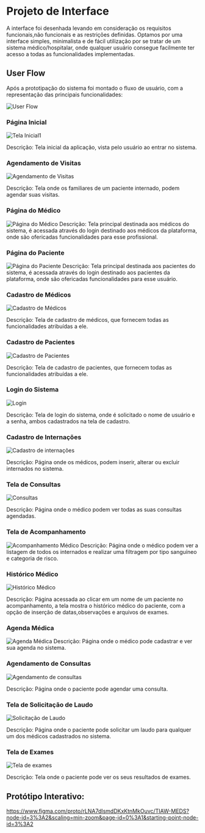 
# Projeto de Interface

A interface foi desenhada levando em consideração os requisitos funcionais,não funcionais e as restrições definidas. Optamos por uma interface simples, minimalista e de fácil utilização por se tratar de um sistema médico/hospitalar, onde qualquer usuário consegue facilmente ter acesso a todas as funcionalidades implementadas.

## User Flow

Após a prototipação do sistema foi montado o fluxo de usuário, com a representação das principais funcionalidades:

![User Flow](https://github.com/ICEI-PUC-Minas-PPLES-TI/PLF-ES-2021-2-TI1-7924100-sistema-hospitalar/blob/master/Documentacao/images/USER%20FLOW%20MEDS.png)


### Página Inicial </br>
![Tela Inicial1](https://user-images.githubusercontent.com/90854484/146232842-591047fd-b5fa-4c05-b976-73c895411389.png)

Descrição: Tela inicial da aplicação, vista pelo usuário ao entrar no sistema.

### Agendamento de Visitas </br>
![Agendamento de Visitas](https://user-images.githubusercontent.com/90854484/146233142-f7ba1f32-8b9c-416d-9148-e112cce40b16.png)

Descrição: Tela onde os familiares de um paciente internado, podem agendar suas visitas.

### Página do Médico </br>
![Página do Médico](https://user-images.githubusercontent.com/90854484/146233523-327280ea-4e18-4062-850b-71141cac7481.png)
Descrição: Tela principal destinada aos médicos do sistema, é acessada através do login destinado aos médicos da plataforma, onde são ofericadas funcionalidades para esse profissional.

### Página do Paciente </br>
![Página do Paciente](https://user-images.githubusercontent.com/90854484/146233435-f6e468d5-0263-4d19-b580-a6d6f39cbda4.png)
Descrição: Tela principal destinada aos pacientes do sistema, é acessada através do login destinado aos pacientes da plataforma, onde são ofericadas funcionalidades para esse usuário.

### Cadastro de Médicos </br>
![Cadastro de Médicos](https://user-images.githubusercontent.com/90854484/146232621-739a1dfa-9812-4c7e-99cd-2c8b42a50ced.png)

Descrição: Tela de cadastro de médicos, que fornecem todas as funcionalidades atribuídas a ele.

### Cadastro de Pacientes </br>
![Cadastro de Pacientes](https://user-images.githubusercontent.com/90854484/146232404-996eaf7b-39a3-4d3a-bafa-711da8a080a7.png)

Descrição: Tela de cadastro de pacientes, que fornecem todas as funcionalidades atribuídas a ele.

### Login do Sistema </br>
![Login](https://user-images.githubusercontent.com/90854484/146229128-1bb6c03c-e0bd-4b04-a74d-5a9084c71288.png)

Descrição: Tela de login do sistema, onde é solicitado o nome de usuário e a senha, ambos cadastrados na tela de cadastro.

### Cadastro de Internações </br>
![Cadastro de internações](https://user-images.githubusercontent.com/90854484/146229312-0be91750-d6c0-4fea-af99-538fc43ba5d4.png)

Descrição: Página onde os médicos, podem inserir, alterar ou excluir internados no sistema.

### Tela de Consultas </br>
![Consultas](https://user-images.githubusercontent.com/90854484/146229372-60aac190-0a2a-4919-bb5a-10a97d0ad6c5.png)

Descrição: Página onde o médico podem ver todas as suas consultas agendadas.

### Tela de Acompanhamento </br>
![Acompanhamento Médico](https://user-images.githubusercontent.com/90854484/146232107-bec9619d-ab57-42ff-8e72-bd97a5632227.png)
Descrição: Página onde o médico podem ver a listagem de todos os internados e realizar uma filtragem por tipo sanguíneo e categoria de risco.

### Histórico Médico </br>
![Histórico Médico](https://user-images.githubusercontent.com/90854484/146229474-aa2877d2-9993-444a-912c-b70065d2ad46.png)

Descrição: Página acessada ao clicar em um nome de um paciente no acompanhamento, a tela mostra o histórico médico do paciente, com a opção de inserção de datas,observações e arquivos de exames.

### Agenda Médica </br>
![Agenda Médica](https://user-images.githubusercontent.com/90854484/146231774-98f5d828-2bfd-4f18-ae15-65006a236284.png)
Descrição: Página onde o médico pode cadastrar e ver sua agenda no sistema.

### Agendamento de Consultas </br>
![Agendamento de consultas](https://user-images.githubusercontent.com/90854484/146229890-9e02046c-48d0-4eaa-ba4b-84d463e26125.png)

Descrição: Página onde o paciente pode agendar uma consulta.

### Tela de Solicitação de Laudo
![Solicitação de Laudo](https://user-images.githubusercontent.com/90854484/146229855-b4ee97b9-8a56-4364-815a-b461572872b1.png)

Descrição: Página onde o paciente pode solicitar um laudo para qualquer um dos médicos cadastrados no sistema.

### Tela de Exames </br>
![Tela de exames](https://user-images.githubusercontent.com/90854484/146229757-a2533ad0-6260-4284-b3f0-dda553d73166.png)

Descrição: Tela onde o paciente pode ver os seus resultados de exames.

## Protótipo Interativo:

https://www.figma.com/proto/rLNA7dIsmdDKxKtnMkOuvc/TIAW-MEDS?node-id=3%3A2&scaling=min-zoom&page-id=0%3A1&starting-point-node-id=3%3A2

